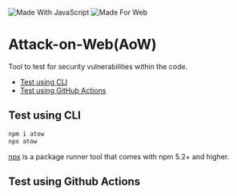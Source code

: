 ![Made With JavaScript](https://img.shields.io/badge/Made_With-JavaScript-yellow?style=for-the-badge&logo=JavaScript)
![Made For Web](https://img.shields.io/badge/Made_For-Web-blue?style=for-the-badge&logo=web)

# Attack-on-Web(AoW)
Tool to test for security vulnerabilities within the code.

 - [Test using CLI](#test-using-cli)
 - [Test using GitHub Actions](#test-using-github-actions)


## Test using CLI

   ```sh
  npm i atow
  npx atow
  ```
  
   [npx](https://nodejs.dev/learn/the-npx-nodejs-package-runner) is a package runner tool that comes with npm 5.2+ and higher.
   
 
 
 ## Test using Github Actions





